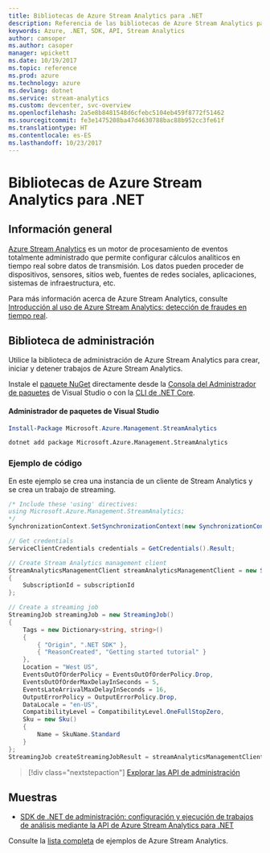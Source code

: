 ```yaml
---
title: Bibliotecas de Azure Stream Analytics para .NET
description: Referencia de las bibliotecas de Azure Stream Analytics para .NET
keywords: Azure, .NET, SDK, API, Stream Analytics
author: camsoper
ms.author: casoper
manager: wpickett
ms.date: 10/19/2017
ms.topic: reference
ms.prod: azure
ms.technology: azure
ms.devlang: dotnet
ms.service: stream-analytics
ms.custom: devcenter, svc-overview
ms.openlocfilehash: 2a5e8b8481548d6cfebc5104eb459f8772f51462
ms.sourcegitcommit: fe3e1475208ba47d4630788bac88b952cc3fe61f
ms.translationtype: HT
ms.contentlocale: es-ES
ms.lasthandoff: 10/23/2017
---
```

# <a name="azure-stream-analytics-libraries-for-net"></a>Bibliotecas de Azure Stream Analytics para .NET

## <a name="overview"></a>Información general

[Azure Stream Analytics](/azure/stream-analytics/stream-analytics-introduction) es un motor de procesamiento de eventos totalmente administrado que permite configurar cálculos analíticos en tiempo real sobre datos de transmisión. Los datos pueden proceder de dispositivos, sensores, sitios web, fuentes de redes sociales, aplicaciones, sistemas de infraestructura, etc. 

Para más información acerca de Azure Stream Analytics, consulte [Introducción al uso de Azure Stream Analytics: detección de fraudes en tiempo real](/azure/stream-analytics/stream-analytics-real-time-fraud-detection).


## <a name="management-library"></a>Biblioteca de administración

Utilice la biblioteca de administración de Azure Stream Analytics para crear, iniciar y detener trabajos de Azure Stream Analytics.

Instale el [paquete NuGet](https://www.nuget.org/packages/Microsoft.Azure.Management.StreamAnalytics) directamente desde la [Consola del Administrador de paquetes][PackageManager] de Visual Studio o con la [CLI de .NET Core][DotNetCLI].

#### <a name="visual-studio-package-manager"></a>Administrador de paquetes de Visual Studio

```powershell
Install-Package Microsoft.Azure.Management.StreamAnalytics
```

```bash
dotnet add package Microsoft.Azure.Management.StreamAnalytics
```

### <a name="code-example"></a>Ejemplo de código

En este ejemplo se crea una instancia de un cliente de Stream Analytics y se crea un trabajo de streaming.

```csharp
/* Include these 'using' directives:
using Microsoft.Azure.Management.StreamAnalytics;
*/
SynchronizationContext.SetSynchronizationContext(new SynchronizationContext());

// Get credentials
ServiceClientCredentials credentials = GetCredentials().Result;

// Create Stream Analytics management client
StreamAnalyticsManagementClient streamAnalyticsManagementClient = new StreamAnalyticsManagementClient(credentials)
{
    SubscriptionId = subscriptionId
};

// Create a streaming job
StreamingJob streamingJob = new StreamingJob()
{
    Tags = new Dictionary<string, string>()
    {
        { "Origin", ".NET SDK" },
        { "ReasonCreated", "Getting started tutorial" }
    },
    Location = "West US",
    EventsOutOfOrderPolicy = EventsOutOfOrderPolicy.Drop,
    EventsOutOfOrderMaxDelayInSeconds = 5,
    EventsLateArrivalMaxDelayInSeconds = 16,
    OutputErrorPolicy = OutputErrorPolicy.Drop,
    DataLocale = "en-US",
    CompatibilityLevel = CompatibilityLevel.OneFullStopZero,
    Sku = new Sku()
    {
        Name = SkuName.Standard
    }
};
StreamingJob createStreamingJobResult = streamAnalyticsManagementClient.StreamingJobs.CreateOrReplace(streamingJob, resourceGroupName, streamingJobName);
```

> [!div class="nextstepaction"]
> [Explorar las API de administración](/dotnet/api/overview/azure/streamanalytics/management)


## <a name="samples"></a>Muestras

- [SDK de .NET de administración: configuración y ejecución de trabajos de análisis mediante la API de Azure Stream Analytics para .NET](/azure/stream-analytics/stream-analytics-dotnet-management-sdk)

Consulte la [lista completa](https://azure.microsoft.com/resources/samples/?platform=dotnet&service=stream-analytics) de ejemplos de Azure Stream Analytics.

[PackageManager]: https://docs.microsoft.com/nuget/tools/package-manager-console
[DotNetCLI]: https://docs.microsoft.com/dotnet/core/tools/dotnet-add-package
